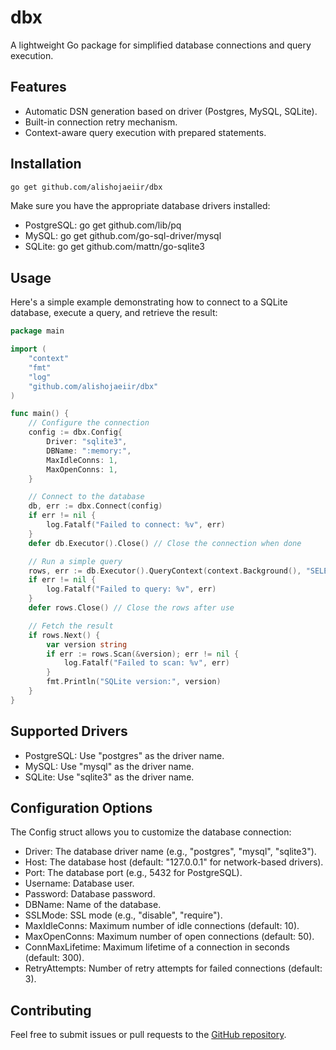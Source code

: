 # dbx
A lightweight Go package for simplified database connections and query execution.

## Features
- Automatic DSN generation based on driver (Postgres, MySQL, SQLite).
- Built-in connection retry mechanism.
- Context-aware query execution with prepared statements.

## Installation
```bash
go get github.com/alishojaeiir/dbx
```
Make sure you have the appropriate database drivers installed:

* PostgreSQL: go get github.com/lib/pq
* MySQL: go get github.com/go-sql-driver/mysql
* SQLite: go get github.com/mattn/go-sqlite3

## Usage
Here's a simple example demonstrating how to connect to a SQLite database, execute a query, and retrieve the result:

```go
package main

import (
	"context"
	"fmt"
	"log"
	"github.com/alishojaeiir/dbx"
)

func main() {
	// Configure the connection
	config := dbx.Config{
		Driver: "sqlite3",
		DBName: ":memory:",
		MaxIdleConns: 1,
		MaxOpenConns: 1,
	}

	// Connect to the database
	db, err := dbx.Connect(config)
	if err != nil {
		log.Fatalf("Failed to connect: %v", err)
	}
	defer db.Executor().Close() // Close the connection when done

	// Run a simple query
	rows, err := db.Executor().QueryContext(context.Background(), "SELECT sqlite_version()")
	if err != nil {
		log.Fatalf("Failed to query: %v", err)
	}
	defer rows.Close() // Close the rows after use

	// Fetch the result
	if rows.Next() {
		var version string
		if err := rows.Scan(&version); err != nil {
			log.Fatalf("Failed to scan: %v", err)
		}
		fmt.Println("SQLite version:", version)
	}
}
```

## Supported Drivers
* PostgreSQL: Use "postgres" as the driver name.
* MySQL: Use "mysql" as the driver name.
* SQLite: Use "sqlite3" as the driver name.

## Configuration Options
The Config struct allows you to customize the database connection:

* Driver: The database driver name (e.g., "postgres", "mysql", "sqlite3").
* Host: The database host (default: "127.0.0.1" for network-based drivers).
* Port: The database port (e.g., 5432 for PostgreSQL).
* Username: Database user.
* Password: Database password.
* DBName: Name of the database.
* SSLMode: SSL mode (e.g., "disable", "require").
* MaxIdleConns: Maximum number of idle connections (default: 10).
* MaxOpenConns: Maximum number of open connections (default: 50).
* ConnMaxLifetime: Maximum lifetime of a connection in seconds (default: 300).
* RetryAttempts: Number of retry attempts for failed connections (default: 3).

## Contributing
Feel free to submit issues or pull requests to the [GitHub repository](https://github.com/alishojaeiir/dbx).

